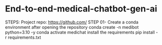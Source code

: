 # End-to-end-medical-chatbot-gen-ai
STEPS:
Project repo: https://github.com/
STEP 01- Create a conda environment after opening the repository
conda create -n medibot python=3.10 -y
conda activate medichat
install the requirements
pip install -r requirements.txt